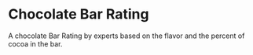 # Chocolate Bar Rating
A chocolate Bar Rating by experts based on the flavor and the percent of cocoa in the bar.
